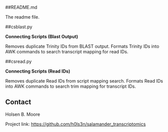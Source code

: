##README.md

The readme file.

##csblast.py

**Connecting Scripts (Blast Output)**

Removes duplicate Trinity IDs from BLAST output. Formats Trinity IDs into AWK commands to search transcript mapping for read IDs.

##csread.py

**Connecting Scripts (Read IDs)**

Removes duplicate Read IDs from script mapping search. Formats Read IDs into AWK commands to search trim mapping for transcript IDs.

## Contact

Holsen B. Moore

Project link: https://github.com/h0ls3n/salamander_transcriptomics
